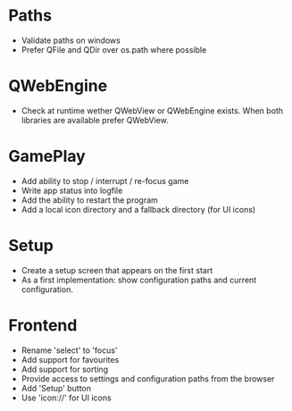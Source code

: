 Paths
=====

- Validate paths on windows
- Prefer QFile and QDir over os.path where possible

QWebEngine
==========

- Check at runtime wether QWebView or QWebEngine exists. When both libraries are available prefer QWebView.


GamePlay
========

- Add ability to stop / interrupt / re-focus game
- Write app status into logfile
- Add the ability to restart the program
- Add a local icon directory and a fallback directory (for UI icons)

Setup
=====
- Create a setup screen that appears on the first start
- As a first implementation: show configuration paths
  and current configuration.

Frontend
========

- Rename 'select' to 'focus'
- Add support for favourites
- Add support for sorting
- Provide access to settings and configuration paths from the browser
- Add 'Setup' button
- Use 'icon://' for UI icons
